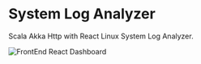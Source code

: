 # System Log Analyzer
Scala Akka Http with React Linux System Log Analyzer.

![FrontEnd React Dashboard](https://github.com/smartbird11/SystemLogAnalyzer/blob/main/Screenshot%202021-03-16%20at%209.57.45%20PM.png)

